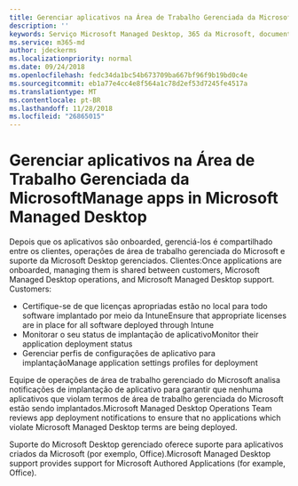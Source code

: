 ```yaml
---
title: Gerenciar aplicativos na Área de Trabalho Gerenciada da Microsoft
description: ''
keywords: Serviço Microsoft Managed Desktop, 365 da Microsoft, documentação
ms.service: m365-md
author: jdeckerms
ms.localizationpriority: normal
ms.date: 09/24/2018
ms.openlocfilehash: fedc34da1bc54b673709ba667bf96f9b19bd0c4e
ms.sourcegitcommit: eb1a77e4cc4e8f564a1c78d2ef53d7245fe4517a
ms.translationtype: MT
ms.contentlocale: pt-BR
ms.lasthandoff: 11/28/2018
ms.locfileid: "26865015"
---
```

# <a name="manage-apps-in-microsoft-managed-desktop"></a><span data-ttu-id="242cc-103">Gerenciar aplicativos na Área de Trabalho Gerenciada da Microsoft</span><span class="sxs-lookup"><span data-stu-id="242cc-103">Manage apps in Microsoft Managed Desktop</span></span>

<!--Application management -->

<span data-ttu-id="242cc-p101">Depois que os aplicativos são onboarded, gerenciá-los é compartilhado entre os clientes, operações de área de trabalho gerenciada do Microsoft e suporte da Microsoft Desktop gerenciados. Clientes:</span><span class="sxs-lookup"><span data-stu-id="242cc-p101">Once applications are onboarded, managing them is shared between customers, Microsoft Managed Desktop operations, and Microsoft Managed Desktop support. Customers:</span></span>

- <span data-ttu-id="242cc-106">Certifique-se de que licenças apropriadas estão no local para todo software implantado por meio da Intune</span><span class="sxs-lookup"><span data-stu-id="242cc-106">Ensure that appropriate licenses are in place for all software deployed through Intune</span></span> 
- <span data-ttu-id="242cc-107">Monitorar o seu status de implantação de aplicativo</span><span class="sxs-lookup"><span data-stu-id="242cc-107">Monitor their application deployment status</span></span>
- <span data-ttu-id="242cc-108">Gerenciar perfis de configurações de aplicativo para implantação</span><span class="sxs-lookup"><span data-stu-id="242cc-108">Manage application settings profiles for deployment</span></span>

<span data-ttu-id="242cc-109">Equipe de operações de área de trabalho gerenciado do Microsoft analisa notificações de implantação de aplicativo para garantir que nenhuma aplicativos que violam termos de área de trabalho gerenciada do Microsoft estão sendo implantados.</span><span class="sxs-lookup"><span data-stu-id="242cc-109">Microsoft Managed Desktop Operations Team reviews app deployment notifications to ensure that no applications which violate Microsoft Managed Desktop terms are being deployed.</span></span> 

<span data-ttu-id="242cc-110">Suporte do Microsoft Desktop gerenciado oferece suporte para aplicativos criados da Microsoft (por exemplo, Office).</span><span class="sxs-lookup"><span data-stu-id="242cc-110">Microsoft Managed Desktop support provides support for Microsoft Authored Applications (for example, Office).</span></span> 